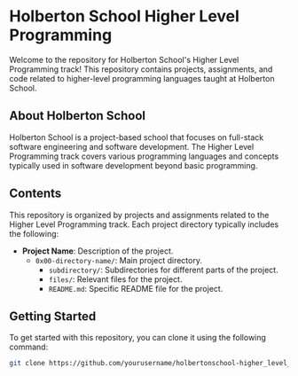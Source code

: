 # Holberton School Higher Level Programming

Welcome to the repository for Holberton School's Higher Level Programming track! This repository contains projects, assignments, and code related to higher-level programming languages taught at Holberton School.

## About Holberton School

Holberton School is a project-based school that focuses on full-stack software engineering and software development. The Higher Level Programming track covers various programming languages and concepts typically used in software development beyond basic programming.

## Contents

This repository is organized by projects and assignments related to the Higher Level Programming track. Each project directory typically includes the following:

- **Project Name**: Description of the project.
  - `0x00-directory-name/`: Main project directory.
    - `subdirectory/`: Subdirectories for different parts of the project.
    - `files/`: Relevant files for the project.
    - `README.md`: Specific README file for the project.

## Getting Started

To get started with this repository, you can clone it using the following command:

```bash
git clone https://github.com/yourusername/holbertonschool-higher_level_programming
